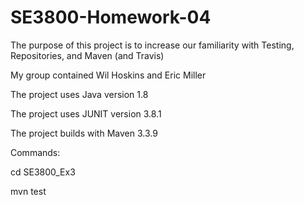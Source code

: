 # SE3800-Homework-04
The purpose of this project is to increase our familiarity with Testing, Repositories, and Maven (and Travis)

My group contained Wil Hoskins and Eric Miller

The project uses Java version 1.8

The project uses JUNIT version 3.8.1

The project builds with Maven 3.3.9

Commands: 

cd SE3800_Ex3

mvn test

